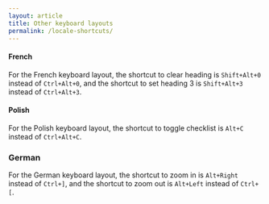 ```yaml
---
layout: article
title: Other keyboard layouts
permalink: /locale-shortcuts/
---
```


#### French

For the French keyboard layout, the shortcut to clear heading is `Shift+Alt+0` instead of `Ctrl+Alt+0`, and the shortcut to set heading 3 is `Shift+Alt+3` instead of `Ctrl+Alt+3`.

#### Polish

For the Polish keyboard layout, the shortcut to toggle checklist is `Alt+C` instead of `Ctrl+Alt+C`.

### German

For the German keyboard layout, the shortcut to zoom in is `Alt+Right` instead of `Ctrl+]`, and the shortcut to zoom out is `Alt+Left` instead of `Ctrl+[`.